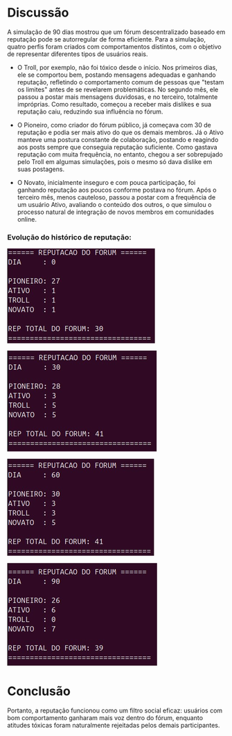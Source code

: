 # Discussão
A simulação de 90 dias mostrou que um fórum descentralizado baseado em reputação pode se autorregular de forma eficiente. Para a simulação, quatro perfis foram criados com comportamentos distintos, com o objetivo de representar diferentes tipos de usuários reais.

* O Troll, por exemplo, não foi tóxico desde o início. Nos primeiros dias, ele se comportou bem, postando mensagens adequadas e ganhando reputação, refletindo o comportamento comum de pessoas que "testam os limites" antes de se revelarem problemáticas. No segundo mês, ele passou a postar mais mensagens duvidosas, e no terceiro, totalmente impróprias. Como resultado, começou a receber mais dislikes e sua reputação caiu, reduzindo sua influência no fórum.

* O Pioneiro, como criador do fórum público, já começava com 30 de reputação e podia ser mais ativo do que os demais membros. Já o Ativo manteve uma postura constante de colaboração, postando e reagindo aos posts sempre que conseguia reputação suficiente. Como gastava reputação com muita frequência, no entanto, chegou a ser sobrepujado pelo Troll em algumas simulações, pois o mesmo só dava dislike em suas postagens.

* O Novato, inicialmente inseguro e com pouca participação, foi ganhando reputação aos poucos conforme postava no fórum. Após o terceiro mês, menos cauteloso, passou a postar com a frequência de um usuário Ativo, avaliando o conteúdo dos outros, o que simulou o processo natural de integração de novos membros em comunidades online.

### Evolução do histórico de reputação:

![Dia 0](prints/dia_0.jpg)

![Dia 30](prints/dia_30.jpg)

![Dia 60](prints/dia_60.jpg)

![Dia 90](prints/dia_90.jpg)

# Conclusão
Portanto, a reputação funcionou como um filtro social eficaz: usuários com bom comportamento ganharam mais voz dentro do fórum, enquanto atitudes tóxicas foram naturalmente rejeitadas pelos demais participantes.
